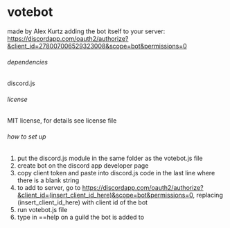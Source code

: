 # votebot
made by Alex Kurtz
adding the bot itself to your server: https://discordapp.com/oauth2/authorize?&client_id=278007006529323008&scope=bot&permissions=0

###### dependencies
discord.js

###### license
MIT license, for details see license file

###### how to set up
1) put the discord.js module in the same folder as the votebot.js file
2) create bot on the discord app developer page 
3) copy client token and paste into discord.js code in the last line where there is a blank string
4) to add to server, go to https://discordapp.com/oauth2/authorize?&client_id=(insert_client_id_here)&scope=bot&permissions=0, replacing (insert_client_id_here) with client id of the bot
5) run votebot.js file
6) type in ==help on a guild the bot is added to
